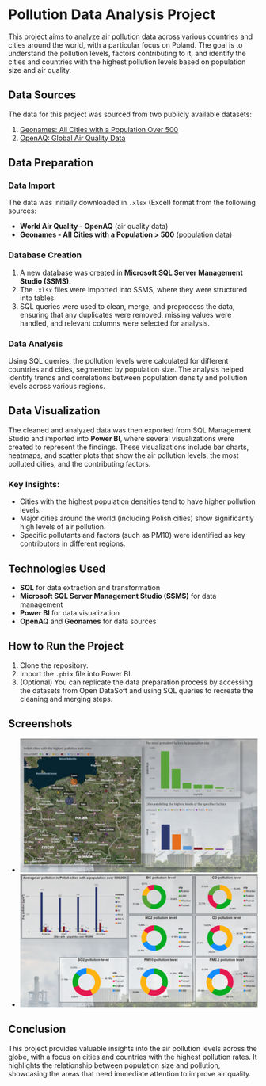 # Pollution Data Analysis Project

This project aims to analyze air pollution data across various countries and cities around the world, with a particular focus on Poland. The goal is to understand the pollution levels, factors contributing to it, and identify the cities and countries with the highest pollution levels based on population size and air quality.

## Data Sources
The data for this project was sourced from two publicly available datasets:
1. [Geonames: All Cities with a Population Over 500](https://public.opendatasoft.com/explore/dataset/geonames-all-cities-with-a-population-500/)
2. [OpenAQ: Global Air Quality Data](https://public.opendatasoft.com/explore/dataset/openaq/)

## Data Preparation
### Data Import
The data was initially downloaded in `.xlsx` (Excel) format from the following sources:
- **World Air Quality - OpenAQ** (air quality data)
- **Geonames - All Cities with a Population > 500** (population data)

### Database Creation
1. A new database was created in **Microsoft SQL Server Management Studio (SSMS)**.
2. The `.xlsx` files were imported into SSMS, where they were structured into tables.
3. SQL queries were used to clean, merge, and preprocess the data, ensuring that any duplicates were removed, missing values were handled, and relevant columns were selected for analysis.

### Data Analysis
Using SQL queries, the pollution levels were calculated for different countries and cities, segmented by population size. The analysis helped identify trends and correlations between population density and pollution levels across various regions.

## Data Visualization
The cleaned and analyzed data was then exported from SQL Management Studio and imported into **Power BI**, where several visualizations were created to represent the findings. These visualizations include bar charts, heatmaps, and scatter plots that show the air pollution levels, the most polluted cities, and the contributing factors.

### Key Insights:
- Cities with the highest population densities tend to have higher pollution levels.
- Major cities around the world (including Polish cities) show significantly high levels of air pollution.
- Specific pollutants and factors (such as PM10) were identified as key contributors in different regions.

## Technologies Used
- **SQL** for data extraction and transformation
- **Microsoft SQL Server Management Studio (SSMS)** for data management
- **Power BI** for data visualization
- **OpenAQ** and **Geonames** for data sources

## How to Run the Project
1. Clone the repository.
2. Import the `.pbix` file into Power BI.
3. (Optional) You can replicate the data preparation process by accessing the datasets from Open DataSoft and using SQL queries to recreate the cleaning and merging steps.

## Screenshots
- ![Sample Visualization 1](screenshots/sample_1.png)
- ![Sample Visualization 2](screenshots/sample_2.png)

## Conclusion
This project provides valuable insights into the air pollution levels across the globe, with a focus on cities and countries with the highest pollution rates. It highlights the relationship between population size and pollution, showcasing the areas that need immediate attention to improve air quality.


